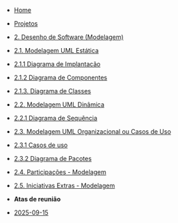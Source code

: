 <!-- docs/_sidebar.md -->


- [Home](/docs)
- [Projetos](/docs/Projeto/Projeto.md)

 - [2. Desenho de Software (Modelagem)](Modelagem/2.Modelagem.md)
  - [2.1. Modelagem UML Estática](/Modelagem/2.1.ModelagemEstatica.md)
   - [2.1.1 Diagrama de Implantacão](/Modelagem/2.1.1.DiagramaDeImplantacao.md)
   - [2.1.2 Diagrama de Componentes ](/Modelagem/2.1.2.DiagramaDeComponentes.md)
   - [2.1.3. Diagrama de Classes](./Modelagem/2.1.3.DiagramaDeClassesUML.md)
  - [2.2. Modelagem UML Dinâmica](/docs/Modelagem/2.2.ModelagemDinamica.md)
   - [2.2.1 Diagrama de Sequência](/Modelagem/2.2.1.DiagramaDeSequencia.md)
  - [2.3. Modelagem UML Organizacional ou Casos de Uso](/docs/Modelagem/2.3.ModelagemOrganizacionalCasosDeUso.md)
   - [2.3.1 Casos de uso](/Modelagem/2.3.1.CasosDeUso.md)
   - [2.3.2 Diagrama de Pacotes](/Modelagem/2.3.1.DiagramaDePacotes.md)
  - [2.4. Participações - Modelagem](/Modelagem/2.4.ParticipacoesModelagem.md)
  - [2.5. Iniciativas Extras - Modelagem](/Modelagem/2.5.IniciativasExtras.md)

 - **Atas de reunião**
  - [2025-09-15](./Atas/2025-09-15.md)
